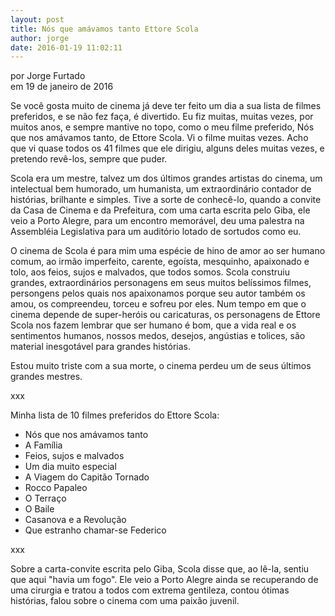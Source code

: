 ```yaml
---
layout: post
title: Nós que amávamos tanto Ettore Scola
author: jorge
date: 2016-01-19 11:02:11
---
```

por Jorge Furtado\
em 19 de janeiro de 2016

Se você gosta muito de cinema já deve ter feito um dia a sua lista de filmes preferidos, e se não fez faça, é divertido. Eu fiz muitas, muitas vezes, por muitos anos, e sempre mantive no topo, como o meu filme preferido, Nós que nos amávamos tanto, de Ettore Scola. Vi o filme muitas vezes. Acho que vi quase todos os 41 filmes que ele dirigiu, alguns deles muitas vezes, e pretendo revê-los, sempre que puder.

Scola era um mestre, talvez um dos últimos grandes artistas do cinema, um intelectual bem humorado, um humanista, um extraordinário contador de histórias, brilhante e simples. Tive a sorte de conhecê-lo, quando a convite da Casa de Cinema e da Prefeitura, com uma carta escrita pelo Giba, ele veio a Porto Alegre, para um encontro memorável, deu uma palestra na Assembléia Legislativa para um auditório lotado de sortudos como eu.

O cinema de Scola é para mim uma espécie de hino de amor ao ser humano comum, ao irmão imperfeito, carente, egoísta, mesquinho, apaixonado e tolo, aos feios, sujos e malvados, que todos somos. Scola construiu grandes, extraordinários personagens em seus muitos belíssimos filmes, persongens pelos quais nos apaixonamos porque seu autor também os amou, os compreendeu, torceu e sofreu por eles. Num tempo em que o cinema depende de super-heróis ou caricaturas, os personagens de Ettore Scola nos fazem lembrar que ser humano é bom, que a vida real e os sentimentos humanos, nossos medos, desejos, angústias e tolices, são material inesgotável para grandes histórias.

Estou muito triste com a sua morte, o cinema perdeu um de seus últimos grandes mestres.

xxx

Minha lista de 10 filmes preferidos do Ettore Scola:

* Nós que nos amávamos tanto
* A Família
* Feios, sujos e malvados
* Um dia muito especial
* A Viagem do Capitão Tornado
* Rocco Papaleo
* O Terraço
* O Baile
* Casanova e a Revolução
* Que estranho chamar-se Federico

xxx

Sobre a carta-convite escrita pelo Giba, Scola disse que, ao lê-la, sentiu que aqui "havia um fogo". Ele veio a Porto Alegre ainda se recuperando de uma cirurgia e tratou a todos com extrema gentileza, contou ótimas histórias, falou sobre o cinema com uma paixão juvenil.